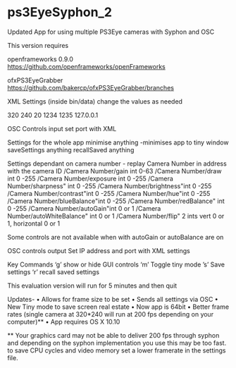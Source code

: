 # ps3EyeSyphon_2
Updated App for using multiple PS3Eye cameras with Syphon and OSC

This version requires 

openframeworks 0.9.0 
https://github.com/openframeworks/openFrameworks

ofxPS3EyeGrabber 
https://github.com/bakercp/ofxPS3EyeGrabber/branches

XML Settings (inside bin/data) change the values as needed

<CAMWIDTH>320</CAMWIDTH>
<CAMHEIGHT>240</CAMHEIGHT>
<FRAMERATE>20</FRAMERATE>
<RECIEVEPORT>1234</RECIEVEPORT>
<SENDPORT>1235</SENDPORT>
<SENDIP>127.0.0.1</SENDIP>


OSC Controls input
set port with XML

Settings for the whole app
minimise anything -minimises app to tiny window
saveSettings anything
recallSaved anything

Settings dependant on camera number - replay Camera Number in address with the camera ID
/Camera Number/gain int 0-63
/Camera Number/draw int 0 -255
/Camera Number/exposure int 0 -255
/Camera Number/sharpness" int 0 -255
/Camera Number/brightness"int 0 -255
/Camera Number/contrast"int 0 -255
/Camera Number/hue"int 0 -255
/Camera Number/blueBalance"int 0 -255
/Camera Number/redBalance" int 0 -255
/Camera Number/autoGain"int 0 or 1
/Camera Number/autoWhiteBalance" int 0 or 1
/Camera Number/flip" 2 ints vert 0 or 1, horizontal 0 or 1

Some controls are not available when with autoGain or autoBalance are on

OSC controls output
Set IP address and port with XML settings

Key Commands
‘g’ show or hide GUI controls
‘m’ Toggle tiny mode
’s’ Save settings
‘r’ recall saved settings

This evaluation version will run for 5 minutes and then quit

Updates- 
	•	Allows for frame size to be set
	•	Sends all settings via OSC
	•	New Tiny mode to save screen real estate
	•	Now app is 64bit
	•	Better frame rates (single camera at 320*240 will run at 200 fps depending on your computer)**
	•	App requires OS X 10.10 

** Your graphics card may not be able to deliver 200 fps through syphon and depending on the syphon implementation you use this may be too fast. to save CPU cycles and video memory set a lower framerate in the settings file.
